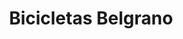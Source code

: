 ---
title: "Bicicletas Belgrano"
url: /ciudad-autonoma-de-buenos-aires/bicicletas-belgrano/
shop: bicicleta
---